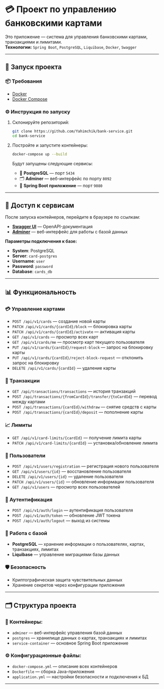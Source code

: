# 💳 Проект по управлению банковскими картами

Это приложение — система для управления банковскими картами, транзакциями и лимитами.  
**Технологии:** `Spring Boot`, `PostgreSQL`, `Liquibase`, `Docker`, `Swagger`

---

## 🚀 Запуск проекта

### 📦 Требования
- [Docker](https://www.docker.com/)
- [Docker Compose](https://docs.docker.com/compose/)

### ⚙️ Инструкция по запуску

1. Склонируйте репозиторий:
   ```bash
   git clone https://github.com/Yahimchik/bank-service.git
   cd bank-service
   ```

2. Постройте и запустите контейнеры:
   ```bash
   docker-compose up --build
   ```

   Будут запущены следующие сервисы:
    - 🐘 **PostgreSQL** — порт `5434`
    - 🗂️ **Adminer** — веб-интерфейс по порту `8092`
    - 🚀 **Spring Boot приложение** — порт `9080`

---

## 💾 Доступ к сервисам

После запуска контейнеров, перейдите в браузере по ссылкам:

- [**Swagger UI**](http://localhost:9080/swagger-ui/index.html) — OpenAPI-документация
- [**Adminer**](http://localhost:8092) — веб-интерфейс для работы с базой данных

**Параметры подключения к базе:**
- **System**: PostgreSQL
- **Server**: `card-postgres`
- **Username**: `user`
- **Password**: `password`
- **Database**: `cards_db`

---

## 📊 Функциональность

### 💳 Управление картами
- `POST /api/v1/cards` — создание новой карты
- `PATCH /api/v1/cards/{cardId}/block` — блокировка карты
- `PATCH /api/v1/cards/{cardId}/activate` — активация карты
- `GET /api/v1/cards` — просмотр всех карт
- `GET /api/v1/cards/me` — просмотр карт текущего пользователя
- `PUT /api/v1/cards/{cardId}/request-block` — запрос на блокировку карты
- `PUT /api/v1/cards/{cardId}/reject-block-request` — отклонить запрос на блокировку
- `DELETE /api/v1/cards/{cardId}` — удаление карты

### 💸 Транзакции
- `GET /api/transactions/transactions` — история транзакций
- `POST /api/transactions/{fromCardId}/transfer/{toCardId}` — перевод между картами
- `POST /api/transactions/{cardId}/withdraw` — снятие средств с карты
- `POST /api/transactions/{cardId}/deposit` — пополнение карты

### 📈 Лимиты
- `GET /api/v1/card-limits/{cardId}` — получение лимита карты
- `PATCH /api/v1/card-limits/{cardId}` — установка/обновление лимита

### 👤 Пользователи
- `POST /api/v1/users/registration` — регистрация нового пользователя
- `GET /api/v1/users/{id}` — восстановление пользователя
- `DELETE /api/v1/users/{id}` — удаление пользователя
- `PATCH /api/v1/users/{id}` — обновление информации пользователя
- `GET /api/v1/users` — просмотр всех пользователей

### 🔐 Аутентификация
- `POST /api/v1/auth/login` — аутентификация пользователя
- `POST /api/v1/auth/token` — обновление JWT токена
- `POST /api/v1/auth/logout` — выход из системы

### 🧩 Работа с базой
- **PostgreSQL** — хранение информации о пользователях, картах, транзакциях, лимитах
- **Liquibase** — управление миграциями базы данных

### 🛡️ Безопасность
- Криптографическая защита чувствительных данных
- Хранение секретов через конфигурации приложения

---

## 🗂️ Структура проекта

### 🐳 Контейнеры:
- `adminer` — веб-интерфейс управления базой данных
- `postgres` — хранилище данных о картах, транзакциях и лимитах
- `service-container` — основное Spring Boot приложение

### ⚙️ Конфигурационные файлы:
- `docker-compose.yml` — описание всех контейнеров
- `Dockerfile` — сборка Java-приложения
- `application.yml` — настройки безопасности и подключения к БД

---

